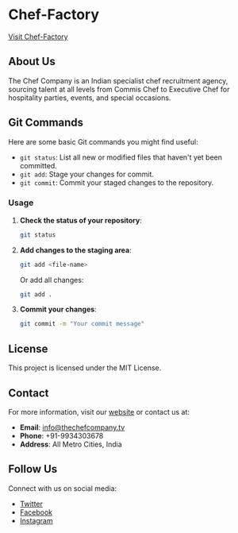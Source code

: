 # Chef-Factory

[Visit Chef-Factory](https://prashantkumar182000.github.io/Chef-Factory/)

## About Us

The Chef Company is an Indian specialist chef recruitment agency, sourcing talent at all levels from Commis Chef to Executive Chef for hospitality parties, events, and special occasions.

## Git Commands

Here are some basic Git commands you might find useful:

- `git status`: List all new or modified files that haven't yet been committed.
- `git add`: Stage your changes for commit.
- `git commit`: Commit your staged changes to the repository.

### Usage

1. **Check the status of your repository**:
    ```bash
    git status
    ```

2. **Add changes to the staging area**:
    ```bash
    git add <file-name>
    ```
    Or add all changes:
    ```bash
    git add .
    ```

3. **Commit your changes**:
    ```bash
    git commit -m "Your commit message"
    ```

## License

This project is licensed under the MIT License.

## Contact

For more information, visit our [website](https://prashantkumar182000.github.io/Chef-Factory/) or contact us at:
- **Email**: info@thechefcompany.tv
- **Phone**: +91-9934303678
- **Address**: All Metro Cities, India

## Follow Us

Connect with us on social media:
- [Twitter](https://twitter.com/your-twitter-handle)
- [Facebook](https://www.facebook.com/prashantkumar60099/)
- [Instagram](https://www.instagram.com/pk_w_o_r_l_d/)

